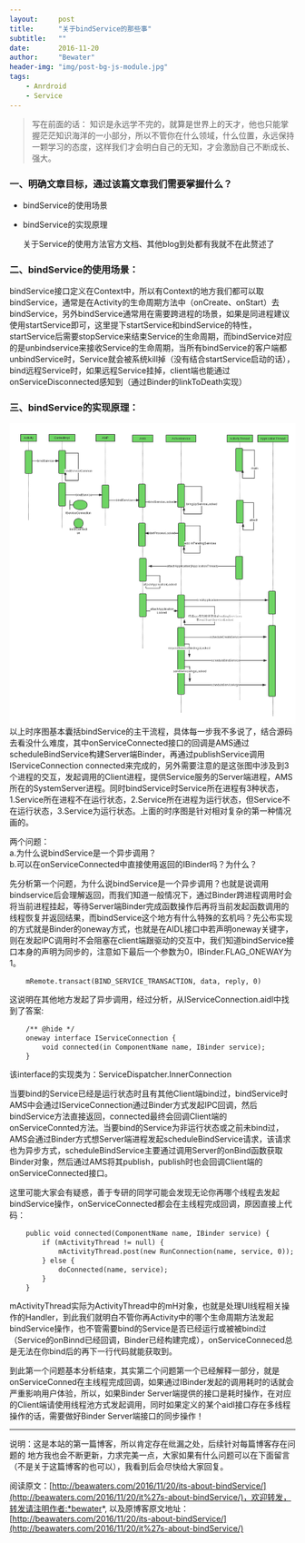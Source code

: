 ```yaml
---
layout:     post
title:      "关于bindService的那些事"
subtitle:   ""
date:       2016-11-20
author:     "Bewater"
header-img: "img/post-bg-js-module.jpg"
tags:
    - Anrdroid
    - Service
---
```


>写在前面的话： 知识是永远学不完的，就算是世界上的天才，他也只能掌握茫茫知识海洋的一小部分，所以不管你在什么领域，什么位置，永远保持一颗学习的态度，这样我们才会明白自己的无知，才会激励自己不断成长、强大。

### 一、明确文章目标，通过该篇文章我们需要掌握什么？
- bindService的使用场景
- bindService的实现原理
  
  关于Service的使用方法官方文档、其他blog到处都有我就不在此赘述了

### 二、bindService的使用场景：  

bindService接口定义在Context中，所以有Context的地方我们都可以取bindService，通常是在Activity的生命周期方法中（onCreate、onStart）去bindService，另外bindService通常用在需要跨进程的场景，如果是同进程建议使用startService即可，这里提下startService和bindService的特性，startService后需要stopService来结束Service的生命周期，而bindService对应的是unbindservice来接收Service的生命周期，当所有bindService的客户端都unbindService时，Service就会被系统kill掉（没有结合startService启动的话），bind远程Service时，如果远程Service挂掉，client端也能通过onServiceDisconnected感知到（通过Binder的linkToDeath实现）

### 三、bindService的实现原理：
![Public License](\img\in-post\it's-about-bindservice\bindService.png)
以上时序图基本囊括bindService的主干流程，具体每一步我不多说了，结合源码去看没什么难度，其中onServiceConnected接口的回调是AMS通过scheduleBindService构建Server端Binder，再通过publishService调用IServiceConnection connected来完成的，另外需要注意的是这张图中涉及到3个进程的交互，发起调用的Client进程，提供Service服务的Server端进程，AMS所在的SystemServer进程。同时bindService时Service所在进程有3种状态，1.Service所在进程不在运行状态，2.Service所在进程为运行状态，但Service不在运行状态，3.Service为运行状态。上面的时序图是针对相对复杂的第一种情况画的。

两个问题：  
a.为什么说bindService是一个异步调用？  
b.可以在onServiceConnected中直接使用返回的IBinder吗？为什么？
      
先分析第一个问题，为什么说bindService是一个异步调用？也就是说调用bindservice后会理解返回，而我们知道一般情况下，通过Binder跨进程调用时会将当前进程挂起，等待Server端Binder完成函数操作后再将当前发起函数调用的线程恢复并返回结果，而bindService这个地方有什么特殊的玄机吗？先公布实现的方式就是Binder的oneway方式，也就是在AIDL接口中若声明oneway关键字，则在发起IPC调用时不会阻塞在client端跟驱动的交互中，我们知道bindService接口本身的声明为同步的，注意如下最后一个参数为0，IBinder.FLAG_ONEWAY为1。
      
        mRemote.transact(BIND_SERVICE_TRANSACTION, data, reply, 0)  

这说明在其他地方发起了异步调用，经过分析，从IServiceConnection.aidl中找到了答案:

        /** @hide */
        oneway interface IServiceConnection {
            void connected(in ComponentName name, IBinder service);
        }
        
该interface的实现类为：ServiceDispatcher.InnerConnection

当要bind的Service已经是运行状态时且有其他Client端bind过，bindService时AMS中会通过IServiceConnection通过Binder方式发起IPC回调，然后bindService方法直接返回，connected最终会回调Client端的onServiceConnted方法。当要bind的Service为非运行状态或之前未bind过，AMS会通过Binder方式想Server端进程发起scheduleBindService请求，该请求也为异步方式，scheduleBindService主要通过调用Server的onBind函数获取Binder对象，然后通过AMS将其publish，publish时也会回调Client端的onServiceConnected接口。

这里可能大家会有疑惑，善于专研的同学可能会发现无论你再哪个线程去发起bindService操作，onServiceConnected都会在主线程完成回调，原因直接上代码：

        public void connected(ComponentName name, IBinder service) {
            if (mActivityThread != null) {
                mActivityThread.post(new RunConnection(name, service, 0));
            } else {
                doConnected(name, service);
            }
        }  

  mActivityThread实际为ActivityThread中的mH对象，也就是处理UI线程相关操作的Handler，到此我们就明白不管你再Activity中的哪个生命周期方法发起bindService操作，也不管需要bind的Service是否已经运行或被被bind过（Service的onBinnd已经回调，Binder已经构建完成），onServiceConneced总是无法在你bind后的再下一行代码就能获取到。   
  
  到此第一个问题基本分析结束，其实第二个问题第一个已经解释一部分，就是onServiceConned在主线程完成回调，如果通过IBinder发起的调用耗时的话就会严重影响用户体验，所以，如果Binder Server端提供的接口是耗时操作，在对应的Client端请使用线程池方式发起调用，同时如果定义的某个aidl接口存在多线程操作的话，需要做好Binder Server端接口的同步操作！

---
说明：这是本站的第一篇博客，所以肯定存在纰漏之处，后续针对每篇博客存在问题的 地方我也会不断更新，力求完美一点，大家如果有什么问题可以在下面留言（不是关于这篇博客的也可以），我看到后会尽快给大家回复。

阅读原文：[http://beawaters.com/2016/11/20/its-about-bindService/](http://beawaters.com/2016/11/20/it%27s-about-bindService/)，欢迎转发，转发请注明作者:*bewater*, 以及原博客原文地址：[http://beawaters.com/2016/11/20/its-about-bindService/](http://beawaters.com/2016/11/20/it%27s-about-bindService/)